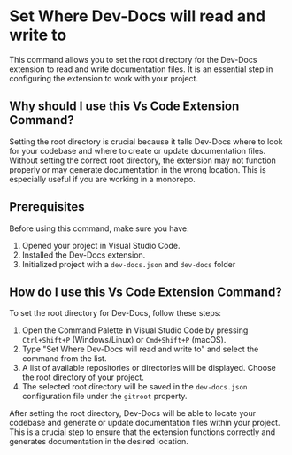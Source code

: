 
  
  # Set Where Dev-Docs will read and write to

This command allows you to set the root directory for the Dev-Docs extension to read and write documentation files. It is an essential step in configuring the extension to work with your project.

## Why should I use this Vs Code Extension Command?

Setting the root directory is crucial because it tells Dev-Docs where to look for your codebase and where to create or update documentation files. Without setting the correct root directory, the extension may not function properly or may generate documentation in the wrong location.  This is especially useful if you are working in a monorepo.


## Prerequisites

Before using this command, make sure you have:

1. Opened your project in Visual Studio Code.
2. Installed the Dev-Docs extension.
3. Initialized project with a `dev-docs.json` and `dev-docs` folder

## How do I use this Vs Code Extension Command?

To set the root directory for Dev-Docs, follow these steps:

1. Open the Command Palette in Visual Studio Code by pressing `Ctrl+Shift+P` (Windows/Linux) or `Cmd+Shift+P` (macOS).
2. Type "Set Where Dev-Docs will read and write to" and select the command from the list.
3. A list of available repositories or directories will be displayed. Choose the root directory of your project.
4. The selected root directory will be saved in the `dev-docs.json` configuration file under the `gitroot` property.

After setting the root directory, Dev-Docs will be able to locate your codebase and generate or update documentation files within your project. This is a crucial step to ensure that the extension functions correctly and generates documentation in the desired location.
  
  
